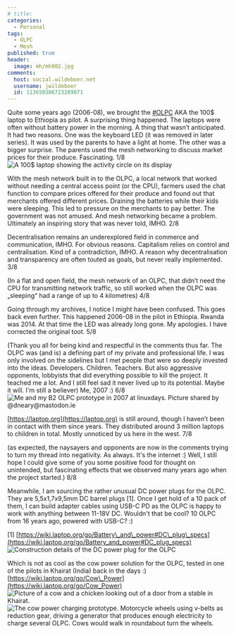 ```yaml
---
# title: 
categories:
  - Personal
tags:
  - OLPC
  - Mesh
published: true
header:
  image: mh/mh002.jpg
comments:
  host: social.wildeboer.net
  username: jwildeboer
  id: 113650386723289071
---
```


Quite some years ago (2006-08), we brought the [#OLPC](https://social.wildeboer.net/tags/OLPC) AKA the 100$ laptop to Ethiopia as pilot. A surprising thing happened. The laptops were often without battery power in the morning. A thing that wasn’t anticipated. It had two reasons. One was the keyboard LED (it was removed in later series). It was used by the parents to have a light at home. The other was a bigger surprise. The parents used the mesh networking to discuss market prices for their produce. Fascinating. 1/8 ![A 100$ laptop showing the activity circle on its display](https://cdn.masto.host/socialwildeboernet/media_attachments/files/113/137/584/213/228/576/original/cbe0cd1ad73d18cb.jpg)

With the mesh network built in to the OLPC, a local network that worked without needing a central access point (or the CPU), farmers used the chat function to compare prices offered for their produce and found out that merchants offered different prices. Draining the batteries while their kids were sleeping. This led to pressure on the merchants to pay better. The government was not amused. And mesh networking became a problem. Ultimately an inspiring story that was never told, IMHO. 2/8

 Decentralisation remains an underexplored field in commerce and communication, IMHO. For obvious reasons. Capitalism relies on control and centralisation. Kind of a contradiction, IMHO. A reason why decentralisation and transparency are often touted as goals, but never really implemented. 3/8

 (In a flat and open field, the mesh network of an OLPC, that didn’t need the CPU for transmitting network traffic, so still worked when the OLPC was „sleeping“ had a range of up to 4 kilometres) 4/8

 Going through my archives, I notice I might have been confused. This goes back even further. This happened 2006-08 in the pilot in Ethiopia. Rwanda was 2014. At that time the LED was already long gone. My apologies. I have corrected the original toot. 5/8

 (Thank you all for being kind and respectful in the comments thus far. The OLPC was (and is) a defining part of my private and professional life. I was only involved on the sidelines but I met people that were so deeply invested into the ideas. Developers. Children. Teachers. But also aggressive opponents, lobbyists that did everything possible to kill the project. It teached me a lot. And I still feel sad it never lived up to its potential. Maybe it will. I'm still a believer) Me, 2007 :) 6/8 ![Me and my B2 OLPC prototype in 2007 at linuxdays. Picture shared by @dneary@mastodon.ie](https://cdn.masto.host/socialwildeboernet/media_attachments/files/113/138/336/874/329/947/original/1f37582b1b9725b8.jpg)

[https://laptop.org](https://laptop.org) is still around, though I haven’t been in contact with them since years. They distributed around 3 million laptops to children in total. Mostly unnoticed by us here in the west. 7/8

 (as expected, the naysayers and opponents are now in the comments trying to turn my thread into negativity. As always. It's the internet :) Well, I still hope I could give some of you some positive food for thought on unintended, but fascinating effects that we observed many years ago when the project started.) 8/8

 Meanwhile, I am sourcing the rather unusual DC power plugs for the OLPC. They are 5,5x1,7x9,5mm DC barrel plugs [1]. Once I get hold of a 10 pack of them, I can build adapter cables using USB-C PD as the OLPC is happy to work with anything between 11-18V DC. Wouldn't that be cool? 10 OLPC from 16 years ago, powered with USB-C? :)

[1] [https://wiki.laptop.org/go/Battery\_and\_power#DC\_plug\_specs](https://wiki.laptop.org/go/Battery_and_power#DC_plug_specs) ![Construction details of the DC power plug for the OLPC](https://cdn.masto.host/socialwildeboernet/media_attachments/files/113/146/661/698/176/237/original/07b1d76410304126.png)

Which is not as cool as the cow power solution for the OLPC, tested in one of the pilots in Khairat (India) back in the days :) [https://wiki.laptop.org/go/Cow\_Power](https://wiki.laptop.org/go/Cow_Power) ![Picture of a cow and a chicken looking out of a door from a stable in Khairat. ](https://cdn.masto.host/socialwildeboernet/media_attachments/files/113/146/759/094/282/305/original/28ad5bf26209ea12.jpeg) ![The cow power charging prototype. Motorcycle wheels using v-belts as reduction gear, driving a generator that produces enough electricity to charge several OLPC. Cows would walk in roundabout turn the wheels. ](https://cdn.masto.host/socialwildeboernet/media_attachments/files/113/146/759/230/759/784/original/2d9e87ddc58e7679.jpeg)